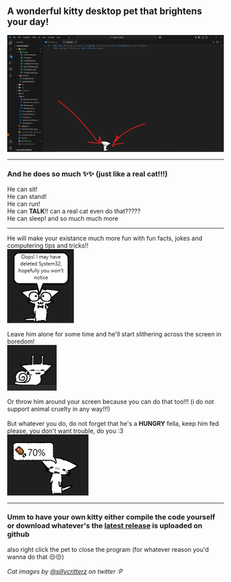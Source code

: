 ## A wonderful kitty desktop pet that brightens your day!
<img src="assets/Images/ReadmeImages/CatIsRightThere.png">
<hr color="c9c9c9"/>

### And he does so much ✨✨ (just like a real cat!!!)<br/>
He can sit!<br/>
He can stand!<br/>
He can run!<br/>
He can <b>TALK</b>!! can a real cat even do that?????<br/>
He can sleep! and so much much more
<hr color="#c9c9c9"/>
He will make your existance much more fun with fun facts, jokes and computering tips and tricks!!<br/>
<img src="assets/Images/ReadmeImages/CatTalk.png"><br/>

Leave him alone for some time and he'll start slithering across the screen in boredom!<br/>
<img src="assets/Images/ReadmeImages/CatSlither.png"><br/>

Or throw him around your screen because you can do that too!!! (i do not support animal cruelty in any way!!!)<br/>
<br/>
But whatever you do, do not forget that he's a <b>HUNGRY</b> fella, keep him fed please, you don't want trouble, do you :3<br/>
<img src="assets/Images/ReadmeImages/CatHungerBar.png"><br/>

<hr color="#c9c9c9"/>

### Umm to have your own kitty either compile the code yourself or download whatever's the [latest release](https://github.com/realvovan/ColonThreePet/releases) is uploaded on github
also right click the pet to close the program (for whatever reason you'd wanna do that 😒😒)<br/>
<br/>
<i>Cat images by [@sillycritterz](https://twitter.com/sillycritterz) on twitter :P